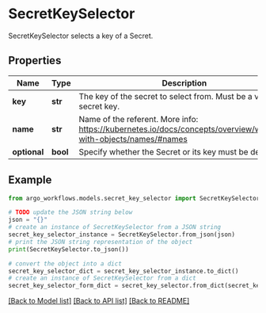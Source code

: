 # SecretKeySelector

SecretKeySelector selects a key of a Secret.

## Properties

Name | Type | Description | Notes
------------ | ------------- | ------------- | -------------
**key** | **str** | The key of the secret to select from.  Must be a valid secret key. | 
**name** | **str** | Name of the referent. More info: https://kubernetes.io/docs/concepts/overview/working-with-objects/names/#names | [optional] 
**optional** | **bool** | Specify whether the Secret or its key must be defined | [optional] 

## Example

```python
from argo_workflows.models.secret_key_selector import SecretKeySelector

# TODO update the JSON string below
json = "{}"
# create an instance of SecretKeySelector from a JSON string
secret_key_selector_instance = SecretKeySelector.from_json(json)
# print the JSON string representation of the object
print(SecretKeySelector.to_json())

# convert the object into a dict
secret_key_selector_dict = secret_key_selector_instance.to_dict()
# create an instance of SecretKeySelector from a dict
secret_key_selector_form_dict = secret_key_selector.from_dict(secret_key_selector_dict)
```
[[Back to Model list]](../README.md#documentation-for-models) [[Back to API list]](../README.md#documentation-for-api-endpoints) [[Back to README]](../README.md)


